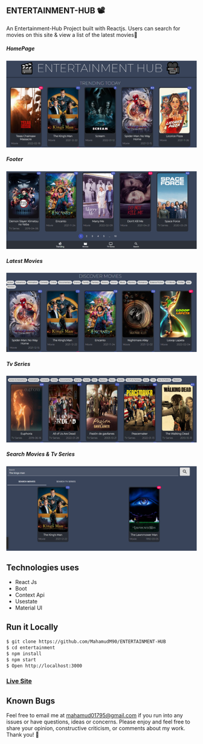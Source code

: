 
## ENTERTAINMENT-HUB 📽 

An Entertainment-Hub Project built with Reactjs. Users can search for movies on this site & view a list of the latest movies🎥





##### HomePage
![ScreenShot of Form](screenshots/a.png)






##### Footer
![ScreenShot of Form](screenshots/b.png)






##### Latest Movies
![ScreenShot of Form](screenshots/c.png)






##### Tv Series
![ScreenShot of Form](screenshots/d.png)






##### Search Movies & Tv Series
![ScreenShot of Form](screenshots/e.png)





## Technologies uses
 - React Js
 - Boot
 - Context Api
 - Usestate
 - Material UI
 



## Run it Locally
```
$ git clone https://github.com/MahamudM90/ENTERTAINMENT-HUB
$ cd entertainment
$ npm install
$ npm start
$ Open http://localhost:3000
```
   ###    [Live Site](https://entertainmenthub.netlify.app/)
   
   
   
   
   
## Known Bugs

Feel free to email me at mahamud01795@gmail.com if you run into any issues or have questions, ideas or concerns. Please enjoy
and feel free to share your opinion, constructive criticism, or comments about my work. Thank you! 🙂

